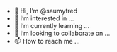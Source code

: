 - 👋 Hi, I’m @saumytred
- 👀 I’m interested in ...
- 🌱 I’m currently learning ...
- 💞️ I’m looking to collaborate on ...
- 📫 How to reach me ...

<!---
saumytred/saumytred is a ✨ special ✨ repository because its `README.md` (this file) appears on your GitHub profile.
You can click the Preview link to take a look at your changes.
--->
